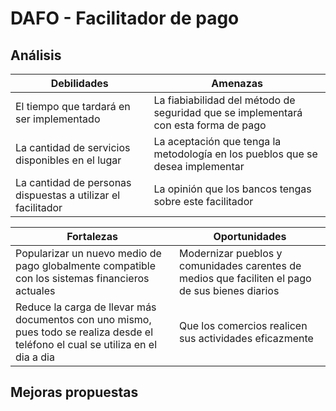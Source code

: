 # DAFO - Facilitador de pago

## Análisis

| Debilidades                                                  | Amenazas                                                                            |
|--------------------------------------------------------------| ------------------------------------------------------------------------------------|
| El tiempo que tardará en ser implementado                    | La fiabiabilidad del método de seguridad que se implementará con esta forma de pago |
| La cantidad de servicios disponibles en el lugar             | La aceptación que tenga la metodología en los pueblos que se desea implementar      |
| La cantidad de personas dispuestas a utilizar el facilitador | La opinión que los bancos tengas sobre este facilitador |

| Fortalezas        | Oportunidades |
|-------------------| --------------|
| Popularizar un nuevo medio de pago globalmente compatible con los sistemas financieros actuales | Modernizar pueblos y comunidades carentes de medios que faciliten el pago de sus bienes diarios |
| Reduce la carga de llevar más documentos con uno mismo, pues todo se realiza desde el teléfono el cual se utiliza en el dia a dia | Que los comercios realicen sus actividades eficazmente |

## Mejoras propuestas
